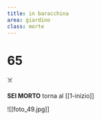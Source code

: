 ```yaml
---
title: in baracchina
area: giardino
class: morte
---
```

# 65

☠️

**SEI MORTO**
torna al [[1-inizio]]

![[foto_49.jpg]]